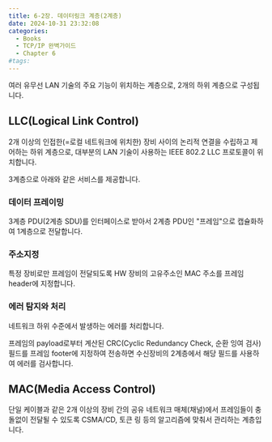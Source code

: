 ```yaml
---
title: 6-2장. 데이터링크 계층(2계층)
date: 2024-10-31 23:32:08
categories:
  - Books
  - TCP/IP 완벽가이드
  - Chapter 6
#tags:
---
```

여러 유무선 LAN 기술의 주요 기능이 위치하는 계층으로, 2개의 하위 계층으로 구성됩니다.

## LLC(Logical Link Control)

2개 이상의 인접한(=로컬 네트워크에 위치한) 장비 사이의 논리적 연결을 수립하고 제어하는 하위 계층으로, 대부분의 LAN 기술이 사용하는 IEEE 802.2 LLC 프로토콜이 위치합니다.

3계층으로 아래와 같은 서비스를 제공합니다.

### 데이터 프레이밍

3계층 PDU(2계층 SDU)를 인터페이스로 받아서 2계층 PDU인 "프레임"으로 캡슐화하여 1계층으로 전달합니다.

### 주소지정

특정 장비로만 프레임이 전달되도록 HW 장비의 고유주소인 MAC 주소를 프레임 header에 지정합니다.

### 에러 탐지와 처리

네트워크 하위 수준에서 발생하는 에러를 처리합니다.

프레임의 payload로부터 계산된 CRC(Cyclic Redundancy Check, 순환 잉여 검사) 필드를 프레임 footer에 지정하여 전송하면 수신장비의 2계층에서 해당 필드를 사용하여 에러를 검사합니다.

## MAC(Media Access Control)

단일 케이블과 같은 2개 이상의 장비 간의 공유 네트워크 매체(채널)에서 프레임들이 충돌없이 전달될 수 있도록 CSMA/CD, 토큰 링 등의 알고리즘에 맞춰서 관리하는 계층입니다.
